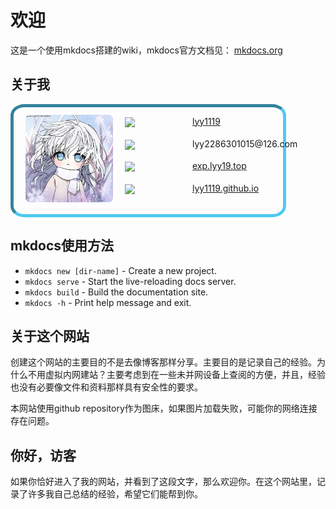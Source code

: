 # 欢迎

这是一个使用mkdocs搭建的wiki，mkdocs官方文档见： [mkdocs.org](https://www.mkdocs.org)  

## 关于我

<style>
    .parent {
    width: 80%;
    display: grid;
    grid-template-columns: 6fr 2fr 3fr;
    grid-template-rows: repeat(4, 1fr);
    grid-column-gap: 0px;
    grid-row-gap: 0px;
    border-color:#4FC9F1;
    border-style:inset;
    border-width:5px;
    border-radius: 5% 5% 5% 5% / 10% 10% 10% 10%;
    padding: 1em;
    min-width: 25em;
    }

    .div1 { grid-area: 1 / 1 / 5 / 2; padding: 5px;min-width: 10em;margin: -0.5em 1em 0 auto;}
    .div2 { grid-area: 1 / 2 / 5 / 4; }
    .div3 { grid-area: 1 / 2 / 2 / 3; min-width: 7em;}
    .div4 { grid-area: 1 / 3 / 2 / 4; padding-left: 10px;}
    .div5 { grid-area: 2 / 2 / 3 / 3; }
    .div6 { grid-area: 2 / 3 / 3 / 4; padding-left: 10px;}
    .div7 { grid-area: 3 / 2 / 4 / 3; }
    .div8 { grid-area: 3 / 3 / 4 / 4; padding-left: 10px;}
    .div9 { grid-area: 4 / 2 / 5 / 3; }
    .div10 { grid-area: 4 / 3 / 5 / 4; padding-left: 10px;}
</style>

<div class="parent">

<div class="div1">
    <img align=center style="border-radius: 5% 5% 5% 5%;" src="https://raw.githubusercontent.com/lyy1119/Imgs/main/img/1709210261156.png" alt="来自github的图片加载失败，请检查网络"></div>

<div class="div2"></div>

<div class="div3"><img align=center src=https://img.shields.io/badge/Github-Profile-blue></div>

<div class="div4"><a href="https://github.com/lyy1119">lyy1119</a></div>

<div class="div5"><img align=center src="https://img.shields.io/badge/email-red"></div>

<div class="div6">lyy2286301015@126.com</div>

<div class="div7"><img align=center src=https://img.shields.io/badge/wiki-blue></div>
<div class="div8"><a href="https://exp.lyy19.top/">exp.lyy19.top</a></div>
<div class="div9"><img align=center src=https://img.shields.io/badge/wiki-githubpages-blue></div>
<div class="div10"><a href="https://lyy1119.github.io/">lyy1119.github.io</a></div>
</div>

## mkdocs使用方法

* `mkdocs new [dir-name]` - Create a new project.
* `mkdocs serve` - Start the live-reloading docs server.
* `mkdocs build` - Build the documentation site.
* `mkdocs -h` - Print help message and exit.

## 关于这个网站

创建这个网站的主要目的不是去像博客那样分享。主要目的是记录自己的经验。为什么不用虚拟内网建站？主要考虑到在一些未并网设备上查阅的方便，并且，经验也没有必要像文件和资料那样具有安全性的要求。  

本网站使用github repository作为图床，如果图片加载失败，可能你的网络连接存在问题。  

## 你好，访客

如果你恰好进入了我的网站，并看到了这段文字，那么欢迎你。在这个网站里，记录了许多我自己总结的经验，希望它们能帮到你。  